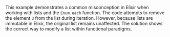 This example demonstrates a common misconception in Elixir when working with lists and the `Enum.each` function.  The code attempts to remove the element `3` from the list during iteration. However, because lists are immutable in Elixir, the original list remains unaffected.  The solution shows the correct way to modify a list within functional paradigms.